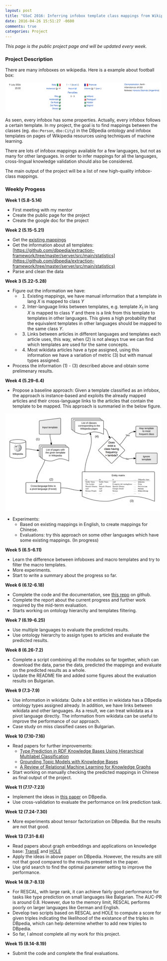 ```yaml
---
layout: post
title: "GSoC 2016: Inferring infobox template class mappings from Wikipedia and WikiData"
date: 2016-04-26 15:51:27 -0600
comments: true
categories: Project 
---
```


*This page is the public project page and will be updated every week.*

### Project Description

There are many infoboxes on wikipedia. Here is a example about football box:

![Alt text](/images/GSoC1.png)

As seen, every infobox has some properties. Actually, every infobox follows a certain template. In my project, the goal is to find mappings between the classes (eg. ```dbo:Person```, ```dbo:City```) in the DBpedia ontology and infobox templates on pages of Wikipedia resources using techniques of machine learning.

There are lots of infobox mappings available for a few languages, but not as many for other languages. In order to infer mappings for all the languages, cross-lingual knowledge validation should also be considered. 

The main output of the project will be a list of new high-quality infobox-class mappings.

<!--more-->

### Weekly Progess

**Week 1 (5.8-5.14)** 

- First meeting with my mentor
- Create the public page for the project
- Create the google doc for the project

**Week 2 (5.15-5.21)**

- Get the [existing mappings](http://mappings.dbpedia.org/server/mappings/en/pages/rdf/all)
- Get the information about all templates: [https://github.com/dbpedia/extraction-framework/tree/master/server/src/main/statistics](https://github.com/dbpedia/extraction-framework/tree/master/server/src/main/statistics)
- Parse and clean the data

**Week 3 (5.22-5.28)**

- Figure out the information we have:
    - 1) Existing mappings, we have manual information that a template in lang $X$ is mapped to class $Y$
	- 2) Inter-language links between templates, e.g. template $X_1$ in lang $X$ is mapped to class $Y$ and there is a link from this template to templates in other languages. This gives a high probability that the equivalent templates in other languages should be mapped to the same class $Y$.
	- 3) Links between articles in different languages and templates each article uses, this way, when (2) is not always true we can find which templates are used for the same concepts. 
	- 4) Most wikidata articles have a type assigned, using this information we have a variation of  metric (3) but with manual types assigned.
- Process the information (1) - (3) described above and obtain some prelimenary results.

**Week 4 (5.29-6.4)**

- Propose a baseline approach: Given a template classified as an infobox, the approach is instance-based and exploits the already mapped articles and their cross-language links to the articles that contain the template to be mapped. This approach is summaried in the below figure.

![Alt text](/images/GSoC2.png)

- Experiments:
    - Based on existing mappings in English, to create mappings for Chinese.
	- Evaluations: try this approach on some other languages which have some existing mappings. (In progress)

**Week 5 (6.5-6.11)**

- Learn the difference between infoboxes and macro templates and try to filter the macro templates.
- More experiments.
- Start to write a summary about the progress so far.

**Week 6 (6.12-6.18)**

- Complete the code and the documentation, see [this repo](https://github.com/dbpedia/mappings-autogeneration) on github.
- Complete the report about the current progress and further work required by the mid-term evaluation.
- Starts working on ontology hierarchy and templates filtering.

**Week 7 (6.19-6.25)**

- Use multiple languages to evaluate the predicted results.
- Use ontology hierarchy to assign types to articles and evaluate the predicted results.

**Week 8 (6.26-7.2)**

- Complete a script combining all the modules so far together, which can download the data, parse the data, predicted the mappings and evaluate on the predicted results as a whole.
- Update the README file and added some figures about the evaluation results on Bulgarian.

**Week 9 (7.3-7.9)**

- Use information in wikidata: Quite a bit entities in wikidata has a DBpedia ontology types assigned already. In addition, we have links between wikidata and other languages. As a result, we can treat wikidata as a pivot language directly. The information from wikidata can be useful to improve the performance of our approach.
- Case study on miss classified cases on Bulgarian.

**Week 10 (7.10-7.16)**

- Read papers for further improvements:
    - [Type Prediction in RDF Knowledge Bases Using Hierarchical Multilabel Classification](http://ub-madoc.bib.uni-mannheim.de/40970/1/a14-melo.pdf)
	- [Grounding Topic Models with Knowledge Bases](http://www.ijcai.org/Proceedings/16/Papers/226.pdf)
	- [A Review of Relational Machine Learning for Knowledge Graphs](https://arxiv.org/abs/1503.00759)
- Start working on manually checking the predicted mappings in Chinese as final output of the project. 

**Week 11 (7.17-7.23)**

- Implement the ideas in [this paper](http://www.dbs.ifi.lmu.de/~tresp/papers/p271.pdf) on DBpedia. 
- Use cross-validation to evaluate the performance on link prediction task.

**Week 12 (7.24-7.30)**

- More experiments about tensor factorization on DBpedia. But the results are not that good.

**Week 13 (7.31-8.6)**

- Read papers about graph embeddings and applications on knowledge base: [TransE](http://papers.nips.cc/paper/5071-translating-embeddings-for-modeling-multi-relational-data.pdf) and [HOLE](http://arxiv.org/pdf/1510.04935.pdf)
- Apply the ideas in above paper on DBpedia. However, the results are still not that good compared to the results presented in the paper.
- Use grid search to find the optimal parameter setting to improve the performance.

**Week 14 (8.7-8.13)**

- For RESCAL, with large rank, it can achieve fairly good performance for tasks like type prediction on small languages like Balgarian. The AUC-PR is around 0.8. However, due to the memory limit, RESCAL performs poorly on larger languages like German and English.
- Develop two scripts based on RESCAL and HOLE to compute a score for given triples indicating the likelihood of the existance of the triples in DBpedia, which can help determine whether to add new triples to DBpedia.
- So far, I almost complete all my work for this project. 

**Week 15 (8.14-8.19)**

- Submit the code and complete the final evaluations.

